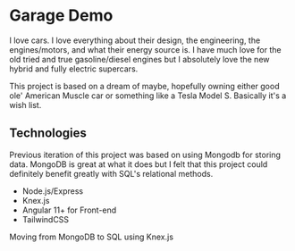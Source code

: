 # Garage Demo
I love cars. I love everything about their design, the engineering, the engines/motors, and what their energy source is. 
I have much love for the old tried and true gasoline/diesel engines but I absolutely love the new hybrid and fully electric supercars. 

This project is based on a dream of maybe, hopefully owning either good ole' American Muscle car or something like a Tesla Model S. Basically it's a wish list.

## Technologies
Previous iteration of this project was based on using Mongodb for storing data. MongoDB is great at what it does but I felt that this project could definitely benefit greatly with SQL's relational methods.

* Node.js/Express
* Knex.js
* Angular 11+ for Front-end
* TailwindCSS

Moving from MongoDB to SQL using Knex.js
